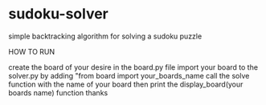 # sudoku-solver
simple backtracking algorithm for solving a sudoku puzzle

HOW TO RUN

create the board of your desire in the board.py file 
import your board to the solver.py by adding "from board import your_boards_name
call the solve function with the name of your board 
then print the display_board(your boards name) function 
thanks
